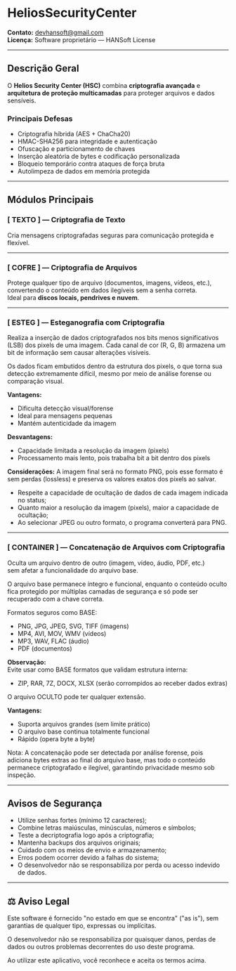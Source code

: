 # HeliosSecurityCenter

**Contato:** [devhansoft@gmail.com](mailto:devhansoft@gmail.com)  
**Licença:** Software proprietário — HANSoft License  

---

## Descrição Geral
O **Helios Security Center (HSC)** combina **criptografia avançada** e **arquitetura de proteção multicamadas** para proteger arquivos e dados sensíveis.

### Principais Defesas
- Criptografia híbrida (AES + ChaCha20)  
- HMAC-SHA256 para integridade e autenticação  
- Ofuscação e particionamento de chaves  
- Inserção aleatória de bytes e codificação personalizada  
- Bloqueio temporário contra ataques de força bruta  
- Autolimpeza de dados em memória protegida  

---

## Módulos Principais

### **[ TEXTO ] — Criptografia de Texto**
Cria mensagens criptografadas seguras para comunicação protegida e flexível.

---

### **[ COFRE ] — Criptografia de Arquivos**
Protege qualquer tipo de arquivo (documentos, imagens, vídeos, etc.), convertendo o conteúdo em dados ilegíveis sem a senha correta.  
Ideal para **discos locais, pendrives e nuvem**.

---

### **[ ESTEG ] — Esteganografia com Criptografia**
Realiza a inserção de dados criptografados nos bits menos significativos (LSB)
dos pixels de uma imagem. Cada canal de cor (R, G, B) armazena um bit de
informação sem causar alterações visíveis.

Os dados ficam embutidos dentro da estrutura dos pixels, o que torna sua detecção
extremamente difícil, mesmo por meio de análise forense ou comparação visual.

**Vantagens:**
- Dificulta detecção visual/forense  
- Ideal para mensagens pequenas  
- Mantém autenticidade da imagem  

**Desvantagens:**
- Capacidade limitada a resolução da imagem (pixels)
- Processamento mais lento, pois trabalha bit a bit dentro dos pixels

**Considerações:**
A imagem final será no formato PNG, pois esse formato é sem perdas (lossless) e
preserva os valores exatos dos pixels ao salvar.

- Respeite a capacidade de ocultação de dados de cada imagem indicada no status;
- Quanto maior a resolução da imagem (pixels), maior a capacidade de ocultação;
- Ao selecionar JPEG ou outro formato, o programa converterá para PNG.

---

### **[ CONTAINER ] — Concatenação de Arquivos com Criptografia**
Oculta um arquivo dentro de outro (imagem, vídeo, áudio, PDF, etc.)  
sem afetar a funcionalidade do arquivo base.

O arquivo base permanece íntegro e funcional, enquanto o conteúdo oculto
fica protegido por múltiplas camadas de segurança e só pode ser recuperado
com a chave correta.

Formatos seguros como BASE:
- PNG, JPG, JPEG, SVG, TIFF  (imagens)
- MP4, AVI, MOV, WMV         (vídeos)
- MP3, WAV, FLAC             (áudio)
- PDF                        (documentos)

**Observação:**  
Evite usar como BASE formatos que validam estrutura interna:
- ZIP, RAR, 7Z, DOCX, XLSX (serão corrompidos ao receber dados extras)

O arquivo OCULTO pode ter qualquer extensão.

**Vantagens:**
- Suporta arquivos grandes (sem limite prático) 
- O arquivo base continua totalmente funcional  
- Rápido (opera byte a byte)

Nota:
A concatenação pode ser detectada por análise forense, pois adiciona bytes extras ao final do arquivo base, mas todo o conteúdo permanece criptografado e ilegível, garantindo privacidade mesmo sob inspeção.

---

## Avisos de Segurança
- Utilize senhas fortes (mínimo 12 caracteres);
- Combine letras maiúsculas, minúsculas, números e símbolos;
- Teste a decriptografia logo após a criptografia;
- Mantenha backups dos arquivos originais;
- Cuidado com os meios de envio e armazenamento;
- Erros podem ocorrer devido a falhas do sistema;
- O desenvolvedor não se responsabiliza por perda ou acesso indevido de dados.

---

## ⚖️ Aviso Legal
Este software é fornecido "no estado em que se encontra" ("as is"),
sem garantias de qualquer tipo, expressas ou implícitas.

O desenvolvedor não se responsabiliza por quaisquer danos,
perdas de dados ou outros problemas decorrentes do uso deste programa.

Ao utilizar este aplicativo, você reconhece e aceita os termos acima.
